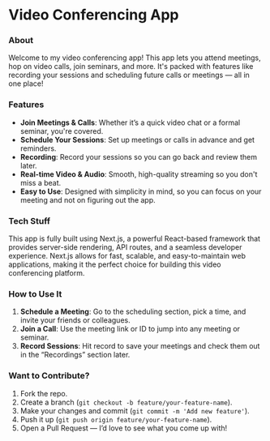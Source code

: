 # Video Conferencing App

### About

Welcome to my video conferencing app! This app lets you attend meetings, hop on video calls, join seminars, and more. It's packed with features like recording your sessions and scheduling future calls or meetings — all in one place!

### Features

- **Join Meetings & Calls**: Whether it’s a quick video chat or a formal seminar, you're covered.
- **Schedule Your Sessions**: Set up meetings or calls in advance and get reminders.
- **Recording**: Record your sessions so you can go back and review them later.
- **Real-time Video & Audio**: Smooth, high-quality streaming so you don't miss a beat.
- **Easy to Use**: Designed with simplicity in mind, so you can focus on your meeting and not on figuring out the app.

### Tech Stuff

This app is fully built using Next.js, a powerful React-based framework that provides server-side rendering, API routes, and a seamless developer experience. Next.js allows for fast, scalable, and easy-to-maintain web applications, making it the perfect choice for building this video conferencing platform.

### How to Use It

1. **Schedule a Meeting**: Go to the scheduling section, pick a time, and invite your friends or colleagues.
2. **Join a Call**: Use the meeting link or ID to jump into any meeting or seminar.
3. **Record Sessions**: Hit record to save your meetings and check them out in the “Recordings” section later.

### Want to Contribute?

1. Fork the repo.
2. Create a branch (`git checkout -b feature/your-feature-name`).
3. Make your changes and commit (`git commit -m 'Add new feature'`).
4. Push it up (`git push origin feature/your-feature-name`).
5. Open a Pull Request — I’d love to see what you come up with!


